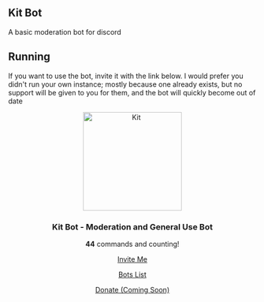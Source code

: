  ## Kit Bot
 A basic moderation bot for discord

 ## Running
 If you want to use the bot, invite it with the link below. I would prefer you didn't run your own instance; mostly because one already exists, but no support will be given to you for them, and the bot will quickly become out of date


 <div align="center">
 <link rel="stylesheet" href="https://www.w3schools.com/w3css/4/w3.css">
<link rel="stylesheet" href="https://fonts.googleapis.com/css?family=Raleway">
<link rel="stylesheet" href="https://cdnjs.cloudflare.com/ajax/libs/font-awesome/4.7.0/css/font-awesome.min.css">
 
 <div id="Invite" class="w3-animate-left w3-container w3-white w3-padding-16 myLink">
            <center><img class="w3-image" src="https://kitk.us/image/icon3.png" alt="Kit" width="200" height="200"></center>
            <p></p>
      <center><h3>Kit Bot - Moderation and General Use Bot</h3></center>
      <center><p><b>44</b> commands and counting!</p></center>
      <center><p><a href="https://kitk.us/Kit" class="w3-round-xxlarge w3-button w3-blue-grey" style="width:250px">Invite Me</a></p></center>
	  <center><p><a href="https://bots.discord.pw/bots/435855803363360779" class="w3-round-xxlarge w3-button w3-green" style="width:250px">Bots List</a></p></center>
    <center><p><a href="#" class="w3-round-xxlarge w3-button w3-grey" style="width:250px">Donate (Coming Soon)</a></p></center>
	
  </div>

  </div>

  </div>

